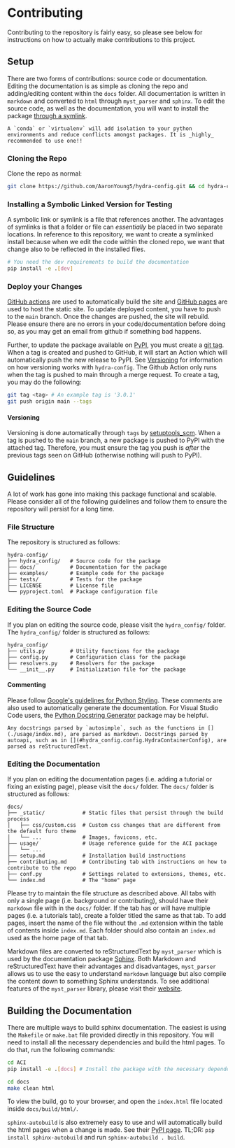 # Contributing

Contributing to the repository is fairly easy, so please see below for instructions on how to actually make contributions to this project.

## Setup

There are two forms of contributions: source code or documentation. Editing the documentation is as simple as cloning the repo and adding/editing content within the `docs` folder. All documentation is written in `markdown` and converted to `html` through `myst_parser` and `sphinx`. To edit the source code, as well as the documentation, you will want to install the package [through a symlink](#installing-a-symbolic-linked-version-for-testing).

```{note}
A `conda` or `virtualenv` will add isolation to your python environments and reduce conflicts amongst packages. It is _highly_ recommended to use one!!
```

### Cloning the Repo

Clone the repo as normal:

```bash
git clone https://github.com/AaronYoung5/hydra-config.git && cd hydra-config
```

### Installing a Symbolic Linked Version for Testing

A symbolic link or symlink is a file that references another. The advantages of symlinks is that a folder or file can _essentially_ be placed in two separate locations. In reference to this repository, we want to create a symlinked install because when we edit the code within the cloned repo, we want that change also to be reflected in the installed files.

```bash
# You need the dev requirements to build the documentation
pip install -e .[dev]
```

### Deploy your Changes

[GitHub actions](https://github.com/features/actions) are used to automatically build the site and [GitHub pages](https://pages.github.com/) are used to host the static site. To update deployed content, you have to push to the `main` branch. Once the changes are pushed, the site will rebuild. Please ensure there are no errors in your code/documentation before doing so, as you may get an email from github if something bad happens.

Further, to update the package available on [PyPI](https://pypi.org/project/hydra-config/), you must create a [git tag](https://git-scm.com/book/en/v2/Git-Basics-Tagging). When a tag is created and pushed to GitHub, it will start an Action which will automatically push the new release to PyPI. See [Versioning](#versioning) for information on how versioning works with `hydra-config`. The Github Action only runs when the tag is pushed to main through a merge request. To create a tag, you may do the following:
```bash
git tag <tag> # An example tag is '3.0.1'
git push origin main --tags
```

#### Versioning

Versioning is done automatically through `tags` by [setuptools_scm](https://github.com/pypa/setuptools_scm). When a tag is pushed to the `main` branch, a new package is pushed to PyPI with the attached tag. Therefore, you must ensure the tag you push is _after_ the previous tags seen on GitHub (otherwise nothing will push to PyPI).

## Guidelines

A lot of work has gone into making this package functional and scalable. Please consider all of the following guidelines and follow them to ensure the repository will persist for a long time.

### File Structure

The repository is structured as follows:

```
hydra-config/
├── hydra_config/   # Source code for the package
├── docs/           # Documentation for the package
├── examples/       # Example code for the package
├── tests/          # Tests for the package
├── LICENSE         # License file
└── pyproject.toml  # Package configuration file
```

### Editing the Source Code

If you plan on editing the source code, please visit the `hydra_config/` folder. The `hydra_config/` folder is structured as follows:

```
hydra_config/
├── utils.py        # Utility functions for the package
├── config.py       # Configuration class for the package
├── resolvers.py    # Resolvers for the package
└── __init__.py     # Initialization file for the package
```

#### Commenting

Please follow [Google's guidelines for Python Styling](https://google.github.io/styleguide/pyguide.html). These comments are also used to automatically generate the documentation. For Visual Studio Code users, the [Python Docstring Generator](https://github.com/NilsJPWerner/autoDocstring) package may be helpful.

```{note}
Any docstrings parsed by `autosimple`, such as the functions in [](./usage/index.md), are parsed as markdown. Docstrings parsed by autoapi, such as in [](#hydra_config.config.HydraContainerConfig), are parsed as reStructuredText.
```

### Editing the Documentation

If you plan on editing the documentation pages (i.e. adding a tutorial or fixing an existing page), please visit the `docs/` folder. The `docs/` folder is structured as follows:

```
docs/
├── _static/            # Static files that persist through the build process
│   ├── css/custom.css  # Custom css changes that are different from the default furo theme
│   └── ...             # Images, favicons, etc.
├── usage/              # Usage reference guide for the ACI package
│   └── ...
├── setup.md            # Installation build instructions
├── contributing.md     # Contributing tab with instructions on how to contribute to the repo
├── conf.py             # Settings related to extensions, themes, etc.
└── index.md            # The "home" page
```

Please try to maintain the file structure as described above. All tabs with only a single page (i.e. background or contributing), should have their `markdown` file with in the `docs/` folder. If the tab has or will have multiple pages (i.e. a tutorials tab), create a folder titled the same as that tab. To add pages, insert the name of the file without the `.md` extension within the table of contents inside `index.md`. Each folder should also contain an `index.md` used as the home page of that tab.

Markdown files are converted to reStructuredText by `myst_parser` which is used by the documentation package [Sphinx](https://www.sphinx-doc.org/en/master/). Both Markdown and reStructuredText have their advantages and disadvantages, `myst_parser` allows us to use the easy to understand `markdown` language but also compile the content down to something Sphinx understands. To see additional features of the `myst_parser` library, please visit their [website](https://myst-parser.readthedocs.io/en/latest/).

## Building the Documentation

There are multiple ways to build sphinx documentation. The easiest is using the `Makefile` or `make.bat` file provided directly in this repository. You will need to install all the necessary dependencies and build the html pages. To do that, run the following commands:

```bash
cd ACI
pip install -e .[docs] # Install the package with the necessary dependencies

cd docs
make clean html
```

To view the build, go to your browser, and open the `index.html` file located inside `docs/build/html/`.

`sphinx-autobuild` is also extremely easy to use and will automatically build the html pages when a change is made. See their [PyPI page](https://pypi.org/project/sphinx-autobuild/). TL;DR: `pip install sphinx-autobuild` and run `sphinx-autobuild . build`.
